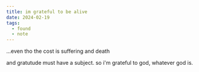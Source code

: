 ```yaml
---
title: im grateful to be alive
date: 2024-02-19
tags:
  - found
  - note
---
```


…even tho the cost is suffering and death

and gratutude must have a subject. so i'm grateful to god, whatever god is.

